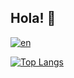 ## Hola! 👋

[![en](https://img.shields.io/badge/english-red.svg)](https://github.com/gvillo/gvillo/blob/main/README.md)

[![Top Langs](https://github-readme-stats-rouge-six-99.vercel.app/api/top-langs/?username=gvillo&layout=compact&theme=transparent&langs_count=8&count_private=true&locale=es)](https://github.com/anuraghazra/github-readme-stats)
